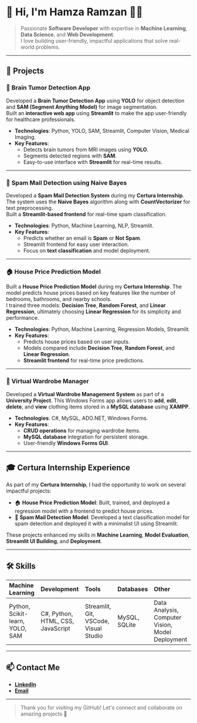 # 👋 Hi, I'm Hamza Ramzan 👩‍💻

> Passionate **Software Developer** with expertise in **Machine Learning**, **Data Science**, and **Web Development**.  
> I love building user-friendly, impactful applications that solve real-world problems.

---

## 🚀 Projects

### 🧠 **Brain Tumor Detection App**
Developed a **Brain Tumor Detection App** using **YOLO** for object detection and **SAM (Segment Anything Model)** for image segmentation.  
Built an **interactive web app** using **Streamlit** to make the app user-friendly for healthcare professionals.

- **Technologies**: Python, YOLO, SAM, Streamlit, Computer Vision, Medical Imaging.
- **Key Features**:
  - Detects brain tumors from MRI images using **YOLO**.
  - Segments detected regions with **SAM**.
  - Easy-to-use interface with **Streamlit** for real-time results.

---

### 📨 **Spam Mail Detection using Naive Bayes**
Developed a **Spam Mail Detection System** during my **Certura Internship**. The system uses the **Naive Bayes** algorithm along with **CountVectorizer** for text preprocessing.  
Built a **Streamlit-based frontend** for real-time spam classification.

- **Technologies**: Python, Machine Learning, NLP, Streamlit.
- **Key Features**:
  - Predicts whether an email is **Spam** or **Not Spam**.
  - Streamlit frontend for easy user interaction.
  - Focus on **text classification** and model deployment.

---

### 🏠 **House Price Prediction Model**
Built a **House Price Prediction Model** during my **Certura Internship**. The model predicts house prices based on key features like the number of bedrooms, bathrooms, and nearby schools.  
I trained three models: **Decision Tree**, **Random Forest**, and **Linear Regression**, ultimately choosing **Linear Regression** for its simplicity and performance.

- **Technologies**: Python, Machine Learning, Regression Models, Streamlit.
- **Key Features**:
  - Predicts house prices based on user inputs.
  - Models compared include **Decision Tree**, **Random Forest**, and **Linear Regression**.
  - **Streamlit frontend** for real-time price predictions.

---

### 👗 **Virtual Wardrobe Manager**  
Developed a **Virtual Wardrobe Management System** as part of a **University Project**. This Windows Forms app allows users to **add**, **edit**, **delete**, and **view** clothing items stored in a **MySQL database** using **XAMPP**.

- **Technologies**: C#, MySQL, ADO.NET, Windows Forms.
- **Key Features**:
  - **CRUD operations** for managing wardrobe items.
  - **MySQL database** integration for persistent storage.
  - User-friendly **Windows Forms GUI**.

---

## 🎓 **Certura Internship Experience**

As part of my **Certura Internship**, I had the opportunity to work on several impactful projects:

- 🏠 **House Price Prediction Model**: Built, trained, and deployed a regression model with a frontend to predict house prices.
- 📧 **Spam Mail Detection Model**: Developed a text classification model for spam detection and deployed it with a minimalist UI using Streamlit.

These projects enhanced my skills in **Machine Learning**, **Model Evaluation**, **Streamlit UI Building**, and **Deployment**.

---

## 🛠️ **Skills**

| **Machine Learning**  | **Development**  | **Tools**           | **Databases**       | **Other**                |
|:----------------------|:-----------------|:--------------------|:--------------------|:-------------------------|
| Python, Scikit-learn, YOLO, SAM | C#, Python, HTML, CSS, JavaScript | Streamlit, Git, VSCode, Visual Studio | MySQL, SQLite | Data Analysis, Computer Vision, Model Deployment |

---

## 📫 **Contact Me**

- **[LinkedIn](#)**  
- **[Email](#)**

---

> Thank you for visiting my GitHub! Let's connect and collaborate on amazing projects 🚀
